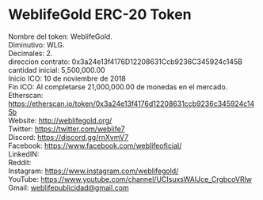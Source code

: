 # WeblifeGold ERC-20 Token  
Nombre del token: WeblifeGold.  
Diminutivo: WLG.  
Decimales: 2.  
direccion contrato: 0x3a24e13f4176D12208631Ccb9236C345924c145B  
cantidad inicial: 5,500,000.00  
Inicio ICO: 10 de noviembre de 2018   
Fin ICO: Al completarse 21,000,000.00 de monedas en el mercado.  
Etherscan: https://etherscan.io/token/0x3a24e13f4176d12208631ccb9236c345924c145b  
Website: http://weblifegold.org/   
Twitter: https://twitter.com/weblife7  
Discord: https://discord.gg/rnXvmV7  
Facebook: https://www.facebook.com/weblifeoficial/  
LinkedIN:  
Reddit:  
Instagram: https://www.instagram.com/weblifegold/  
YouTube: https://www.youtube.com/channel/UCIsuxsWAIJce_CrgbcoVRlw  
Gmail: weblifepublicidad@gmail.com



